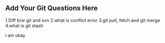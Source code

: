 Add Your Git Questions Here
----------------------------
1.Diff b/w git and svn
2.what is conflict error
3.git pull, fetch and git merge
4.what is git stash

i am okay

